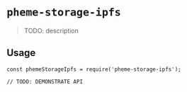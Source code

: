 # `pheme-storage-ipfs`

> TODO: description

## Usage

```
const phemeStorageIpfs = require('pheme-storage-ipfs');

// TODO: DEMONSTRATE API
```
